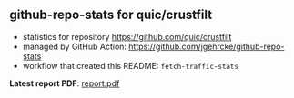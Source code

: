 ## github-repo-stats for quic/crustfilt

- statistics for repository https://github.com/quic/crustfilt
- managed by GitHub Action: https://github.com/jgehrcke/github-repo-stats
- workflow that created this README: `fetch-traffic-stats`

**Latest report PDF**: [report.pdf](https://github.com/njjetha/System-Design/raw/github-repo-stats/quic/crustfilt/latest-report/report.pdf)

